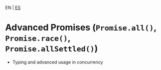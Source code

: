 <!-- MULTILANGUAJE MENU START -->
EN | [ES](https://lckpig.gitbook.io/es-practical-dev-handbook/typescript/async-javascript/advanced-promises)
<!-- MULTILANGUAJE MENU END -->

# Advanced Promises (`Promise.all()`, `Promise.race()`, `Promise.allSettled()`)

- Typing and advanced usage in concurrency 